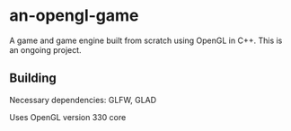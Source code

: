 # an-opengl-game
A game and game engine built from scratch using OpenGL in C++. This is an ongoing project.

## Building

Necessary dependencies: GLFW, GLAD

Uses OpenGL version 330 core
